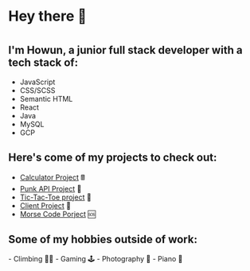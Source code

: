 <h1>Hey there 👋<h1>
<h2>I'm Howun, a junior full stack developer with a tech stack of:</h2>

- JavaScript
- CSS/SCSS
- Semantic HTML
- React
- Java
- MySQL
- GCP

<h2>Here's come of my projects to check out:</h2>

- [Calculator Project](https://github.com/howun/Calculator-Project) 🖩
- [Punk API Project](https://github.com/howun/punk-api) 🍺
- [Tic-Tac-Toe project](https://github.com/howun/Tic-Tac-Toe) 🎲
- [Client Project](https://github.com/howun/oae-event-cms) 📖
- [Morse Code Porject](https://github.com/howun/morsecode) 🆘


<h2>Some of my hobbies outside of work:</h2>
- Climbing 🧗‍♂️
- Gaming 🕹️
- Photography 📸
- Piano 🎹
